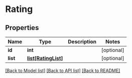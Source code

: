 # Rating

## Properties
Name | Type | Description | Notes
------------ | ------------- | ------------- | -------------
**id** | **int** |  | [optional] 
**list** | [**list[RatingList]**](RatingList.md) |  | [optional] 

[[Back to Model list]](../README.md#documentation-for-models) [[Back to API list]](../README.md#documentation-for-api-endpoints) [[Back to README]](../README.md)


